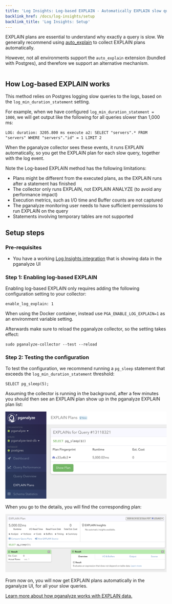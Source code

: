 ```yaml
---
title: 'Log Insights: Log-based EXPLAIN - Automatically EXPLAIN slow queries in Postgres'
backlink_href: /docs/log-insights/setup
backlink_title: 'Log Insights: Setup'
---
```


EXPLAIN plans are essential to understand why exactly a query is slow. We generally recommend using [auto_explain](/docs/log-insights/setup/auto_explain) to collect EXPLAIN plans automatically.

However, not all environments support the `auto_explain` extension (bundled with Postgres), and therefore we support an alternative mechanism.

```toc
```

## How Log-based EXPLAIN works

This method relies on Postgres logging slow queries to the logs, based on the `log_min_duration_statement` setting.

For example, when we have configured `log_min_duration_statement = 1000`, we will get output like the following for all queries slower than 1,000 ms:

```
LOG: duration: 3205.800 ms execute a2: SELECT "servers".* FROM "servers" WHERE "servers"."id" = 1 LIMIT 2
```

When the pganalyze collector sees these events, it runs EXPLAIN automatically, so you get the EXPLAIN plan for each slow query, together with the log event.

Note the Log-based EXPLAIN method has the following limitations:

* Plans might be different from the executed plans, as the EXPLAIN runs after a statement has finished
* The collector only runs EXPLAIN, not EXPLAIN ANALYZE (to avoid any performance impact)
* Execution metrics, such as I/O time and Buffer counts are not captured
* The pganalyze monitoring user needs to have sufficient permissions to run EXPLAIN on the query
* Statements involving temporary tables are not supported

## Setup steps

### Pre-requisites

* You have a working [Log Insights integration](/docs/log-insights) that is showing data in the pganalyze UI

### Step 1: Enabling log-based EXPLAIN

Enabling log-based EXPLAIN only requires adding the following configuration setting to your collector:

```
enable_log_explain: 1
```

When using the Docker container, instead use `PGA_ENABLE_LOG_EXPLAIN=1` as an environment variable setting.

Afterwards make sure to reload the pganalyze collector, so the setting takes effect:

```
sudo pganalyze-collector --test --reload
```

### Step 2: Testing the configuration

To test the configuration, we recommend running a `pg_sleep` statement that exceeds the `log_min_duration_statement` threshold:

```
SELECT pg_sleep(5);
```

Assuming the collector is running in the background, after a few minutes you should then see an EXPLAIN plan show up in the pganalyze EXPLAIN plan list:

![Screenshot of EXPLAIN list in pganalyze](log-explain-overview.png)

When you go to the details, you will find the corresponding plan:

![Screenshot of EXPLAIN plan in pganalyze](log-explain-details.png)

From now on, you will now get EXPLAIN plans automatically in the pganalyze UI, for all your slow queries.

[Learn more about how pganalyze works with EXPLAIN data.](/docs/explain)
